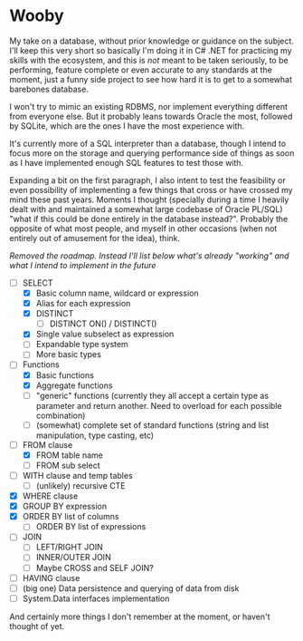 # Wooby

My take on a database, without prior knowledge or guidance on the subject.
I'll keep this very short so basically I'm doing it in C# .NET for practicing my skills
with the ecosystem, and this is *not* meant to be taken seriously, to be performing,
feature complete or even accurate to any standards at the moment, just a funny side
project to see how hard it is to get to a somewhat barebones database.

I won't try to mimic an existing RDBMS, nor implement everything different from everyone else. But it probably leans towards Oracle the most, followed by SQLite, which are the ones I have the most experience with.

It's currently more of a SQL interpreter than a database, though I intend to focus more on the storage and querying performance side of things as soon as I have implemented enough SQL features to test those with.

Expanding a bit on the first paragraph, I also intent to test the feasibility or even possibility of implementing a few things that cross or have crossed my mind these past years. Moments I thought (specially during a time I heavily dealt with and maintained a somewhat large codebase of Oracle PL/SQL) "what if this could be done entirely in the database instead?". Probably the opposite of what most people, and myself in other occasions (when not entirely out of amusement for the idea), think.

_Removed the roadmap. Instead I'll list below what's already "working" and what I intend to implement in the future_

- [ ] SELECT
    - [x] Basic column name, wildcard or expression
    - [x] Alias for each expression
    - [x] DISTINCT
        - [ ] DISTINCT ON() / DISTINCT()
    - [x] Single value subselect as expression
    - [ ] Expandable type system
    - [ ] More basic types
- [ ] Functions
    - [x] Basic functions
    - [x] Aggregate functions
    - [ ] "generic" functions (currently they all accept a certain type as parameter and return another. Need to overload for each possible combination)
    - [ ] (somewhat) complete set of standard functions (string and list manipulation, type casting, etc)
- [ ] FROM clause
    - [x] FROM table name
    - [ ] FROM sub select
- [ ] WITH clause and temp tables
    - [ ] (unlikely) recursive CTE
- [x] WHERE clause
- [x] GROUP BY expression
- [x] ORDER BY list of columns
    - [ ] ORDER BY list of expressions
- [ ] JOIN
    - [ ] LEFT/RIGHT JOIN
    - [ ] INNER/OUTER JOIN
    - [ ] Maybe CROSS and SELF JOIN?
- [ ] HAVING clause
- [ ] (big one) Data persistence and querying of data from disk
- [ ] System.Data interfaces implementation

And certainly more things I don't remember at the moment, or haven't thought of yet.
